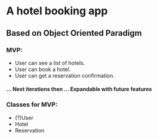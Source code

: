 # A hotel booking app
## Based on Object Oriented Paradigm

### MVP:
- User can see a list of hotels.
- User can book a hotel. 
- User can get a reservation confirmation. 

#### ... Next iterations then ... Expandable with future features


### Classes for MVP:
- (?)User
- Hotel
- Reservation
